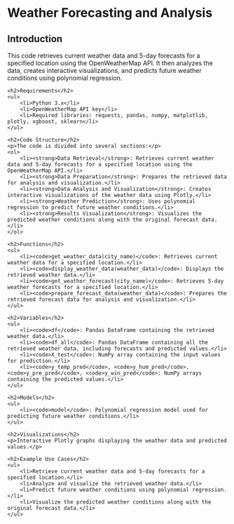<!DOCTYPE html>
<html lang="en">
<head>
    <meta charset="UTF-8">
    <meta name="viewport" content="width=device-width, initial-scale=1.0">
    <title>Weather Forecasting and Analysis Documentation</title>
</head>
<body>
    <h1>Weather Forecasting and Analysis</h1>
    <h2>Introduction</h2>
    <p>This code retrieves current weather data and 5-day forecasts for a specified location using the OpenWeatherMap API. It then analyzes the data, creates interactive visualizations, and predicts future weather conditions using polynomial regression.</p>
    
    <h2>Requirements</h2>
    <ul>
        <li>Python 3.x</li>
        <li>OpenWeatherMap API key</li>
        <li>Required libraries: requests, pandas, numpy, matplotlib, plotly, xgboost, sklearn</li>
    </ul>
    
    <h2>Code Structure</h2>
    <p>The code is divided into several sections:</p>
    <ol>
        <li><strong>Data Retrieval</strong>: Retrieves current weather data and 5-day forecasts for a specified location using the OpenWeatherMap API.</li>
        <li><strong>Data Preparation</strong>: Prepares the retrieved data for analysis and visualization.</li>
        <li><strong>Data Analysis and Visualization</strong>: Creates interactive visualizations of the weather data using Plotly.</li>
        <li><strong>Weather Prediction</strong>: Uses polynomial regression to predict future weather conditions.</li>
        <li><strong>Results Visualization</strong>: Visualizes the predicted weather conditions along with the original forecast data.</li>
    </ol>
    
    <h2>Functions</h2>
    <ul>
        <li><code>get_weather_data(city_name)</code>: Retrieves current weather data for a specified location.</li>
        <li><code>display_weather_data(weather_data)</code>: Displays the retrieved weather data.</li>
        <li><code>get_weather_forecast(city_name)</code>: Retrieves 5-day weather forecasts for a specified location.</li>
        <li><code>prepare_forecast_data(weather_data)</code>: Prepares the retrieved forecast data for analysis and visualization.</li>
    </ul>
    
    <h2>Variables</h2>
    <ul>
        <li><code>df</code>: Pandas DataFrame containing the retrieved weather data.</li>
        <li><code>df_all</code>: Pandas DataFrame containing all the retrieved weather data, including forecasts and predicted values.</li>
        <li><code>X_test</code>: NumPy array containing the input values for prediction.</li>
        <li><code>y_temp_pred</code>, <code>y_hum_pred</code>, <code>y_pre_pred</code>, <code>y_win_pred</code>: NumPy arrays containing the predicted values.</li>
    </ul>
    
    <h2>Models</h2>
    <ul>
        <li><code>model</code>: Polynomial regression model used for predicting future weather conditions.</li>
    </ul>
    
    <h2>Visualizations</h2>
    <p>Interactive Plotly graphs displaying the weather data and predicted values.</p>
    
    <h2>Example Use Cases</h2>
    <ul>
        <li>Retrieve current weather data and 5-day forecasts for a specified location.</li>
        <li>Analyze and visualize the retrieved weather data.</li>
        <li>Predict future weather conditions using polynomial regression.</li>
        <li>Visualize the predicted weather conditions along with the original forecast data.</li>
    </ul>
</body>
</html>

